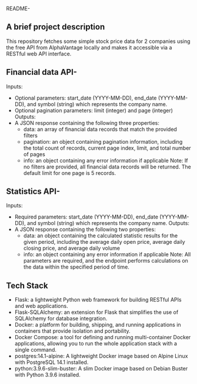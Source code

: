 README-

## A brief project description

This repository fetches some simple stock price data for 2 companies using the free API from AlphaVantage  locally and makes it accessible via a RESTful web API interface.

## Financial data API- 
Inputs:
* Optional parameters: start_date (YYYY-MM-DD), end_date (YYYY-MM-DD), and symbol (string) which represents the company name.
* Optional pagination parameters: limit (integer) and page (integer)
Outputs:
* A JSON response containing the following three properties:
    * data: an array of financial data records that match the provided filters
    * pagination: an object containing pagination information, including the total count of records, current page index, limit, and total number of pages
    * info: an object containing any error information if applicable
Note: If no filters are provided, all financial data records will be returned. The default limit for one page is 5 records.


## Statistics API- 

Inputs:
* Required parameters: start_date (YYYY-MM-DD), end_date (YYYY-MM-DD), and symbol (string) which represents the company name. Outputs:
* A JSON response containing the following two properties:
    * data: an object containing the calculated statistic results for the given period, including the average daily open price, average daily closing price, and average daily volume
    * info: an object containing any error information if applicable
Note: All parameters are required, and the endpoint performs calculations on the data within the specified period of time.


## Tech Stack
* Flask: a lightweight Python web framework for building RESTful APIs and web applications.
* Flask-SQLAlchemy: an extension for Flask that simplifies the use of SQLAlchemy for database integration.
* Docker: a platform for building, shipping, and running applications in containers that provide isolation and portability.
* Docker Compose: a tool for defining and running multi-container Docker applications, allowing you to run the whole application stack with a single command.
* postgres:14.1-alpine: A lightweight Docker image based on Alpine Linux with PostgreSQL 14.1 installed.
* python:3.9.6-slim-buster: A slim Docker image based on Debian Buster with Python 3.9.6 installed.

